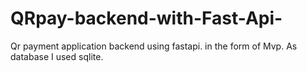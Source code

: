 # QRpay-backend-with-Fast-Api-
Qr payment application backend using fastapi. in the form of Mvp. As database I used sqlite.
